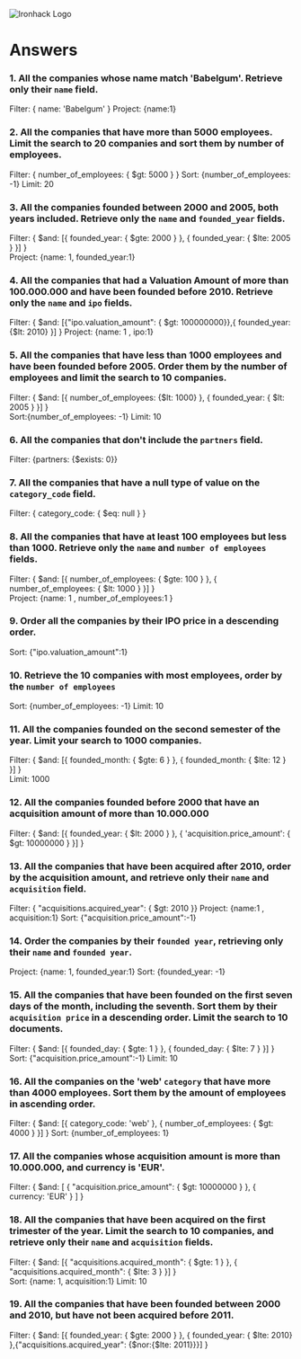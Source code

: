 ![Ironhack Logo](https://i.imgur.com/1QgrNNw.png)

# Answers

### 1. All the companies whose name match 'Babelgum'. Retrieve only their `name` field.

Filter: { name: 'Babelgum' }
Project: {name:1}


### 2. All the companies that have more than 5000 employees. Limit the search to 20 companies and sort them by **number of employees**.

Filter: { number_of_employees: { $gt: 5000 } }
Sort: {number_of_employees: -1}
Limit: 20

### 3. All the companies founded between 2000 and 2005, both years included. Retrieve only the `name` and `founded_year` fields.

Filter: { $and: [{ founded_year: { $gte: 2000 } }, { founded_year: { $lte: 2005 } }] }  
Project: {name: 1, founded_year:1}

### 4. All the companies that had a Valuation Amount of more than 100.000.000 and have been founded before 2010. Retrieve only the `name` and `ipo` fields.

Filter: { $and: [{"ipo.valuation_amount": { $gt: 100000000}},{ founded_year: {$lt: 2010} }] }
Project: {name: 1 , ipo:1}

### 5. All the companies that have less than 1000 employees and have been founded before 2005. Order them by the number of employees and limit the search to 10 companies.

Filter: { $and: [{ number_of_employees: {$lt: 1000} }, { founded_year: { $lt: 2005 } }] }  
Sort:{number_of_employees: -1}
Limit: 10

### 6. All the companies that don't include the `partners` field.

Filter: {partners: {$exists: 0}}

### 7. All the companies that have a null type of value on the `category_code` field.

Filter: { category_code: { $eq: null } }

### 8. All the companies that have at least 100 employees but less than 1000. Retrieve only the `name` and `number of employees` fields.

Filter: { $and: [{ number_of_employees: { $gte: 100 } }, { number_of_employees: { $lt: 1000 } }] }  
Project: {name: 1 , number_of_employees:1 }

### 9. Order all the companies by their IPO price in a descending order.

Sort: {"ipo.valuation_amount":1}

### 10. Retrieve the 10 companies with most employees, order by the `number of employees`

Sort: {number_of_employees: -1}
Limit: 10

### 11. All the companies founded on the second semester of the year. Limit your search to 1000 companies.

Filter: { $and: [{ founded_month: { $gte: 6 } }, { founded_month: { $lte: 12 } }] }  
Limit: 1000

### 12. All the companies founded before 2000 that have an acquisition amount of more than 10.000.000

Filter: { $and: [{ founded_year: { $lt: 2000 } }, { 'acquisition.price_amount': { $gt: 10000000 } }] }  

### 13. All the companies that have been acquired after 2010, order by the acquisition amount, and retrieve only their `name` and `acquisition` field.

Filter: { "acquisitions.acquired_year": { $gt: 2010 }} 
Project: {name:1 , acquisition:1}
Sort: {"acquisition.price_amount":-1}

### 14. Order the companies by their `founded year`, retrieving only their `name` and `founded year`.

Project: {name: 1, founded_year:1} 
Sort: {founded_year: -1}

### 15. All the companies that have been founded on the first seven days of the month, including the seventh. Sort them by their `acquisition price` in a descending order. Limit the search to 10 documents.

Filter: { $and: [{ founded_day: { $gte: 1 } }, { founded_day: { $lte: 7 } }] }  
Sort: {"acquisition.price_amount":-1}
Limit: 10

### 16. All the companies on the 'web' `category` that have more than 4000 employees. Sort them by the amount of employees in ascending order.

Filter: { $and: [{ category_code: 'web' }, { number_of_employees: { $gt: 4000 } }] }
Sort: {number_of_employees: 1}

### 17. All the companies whose acquisition amount is more than 10.000.000, and currency is 'EUR'.

Filter: { $and: [ { "acquisition.price_amount": { $gt: 10000000 } }, { currency: 'EUR' } ] }

### 18. All the companies that have been acquired on the first trimester of the year. Limit the search to 10 companies, and retrieve only their `name` and `acquisition` fields.

Filter: { $and: [{ "acquisitions.acquired_month": { $gte: 1 } }, { "acquisitions.acquired_month": { $lte: 3 } }] }  
Sort: {name: 1, acquisition:1}
Limit: 10

### 19. All the companies that have been founded between 2000 and 2010, but have not been acquired before 2011.

Filter: { $and: [{ founded_year: { $gte: 2000 } }, { founded_year: { $lte: 2010} },{"acquisitions.acquired_year": {$nor:{$lte: 2011}}}] }
